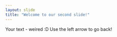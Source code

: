 ```yaml
---
layout: slide
title: "Welcome to our second slide!"
---
```

Your text - weired :D
Use the left arrow to go back!
